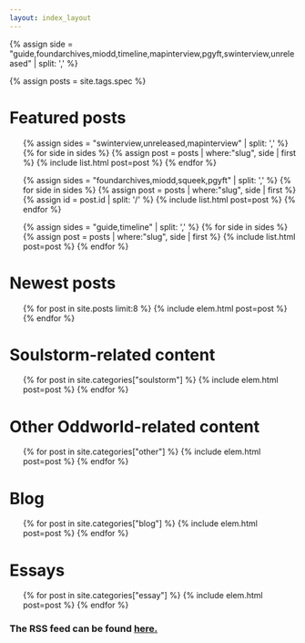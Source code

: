 ```yaml
---
layout: index_layout
---
```

<div class="featured">

{% assign side = "guide,foundarchives,miodd,timeline,mapinterview,pgyft,swinterview,unreleased" | split: ',' %}

{% assign posts = site.tags.spec %}

<h1>Featured posts</h1>
<div id="featured_posts">
<ul id="footer">
{% assign sides = "swinterview,unreleased,mapinterview" | split: ',' %}
{% for side in sides %}
{% assign post = posts | where:"slug", side | first %}
{% include list.html post=post %}
{% endfor %}
</ul>

<ul id="sidebar">
{% assign sides = "foundarchives,miodd,squeek,pgyft" | split: ',' %}
{% for side in sides %}
{% assign post = posts | where:"slug", side | first %}
{% assign id = post.id | split: '/' %}
{% include list.html post=post %}
{% endfor %}
</ul>

<ul id="main">
{% assign sides = "guide,timeline" | split: ',' %}
{% for side in sides %}
{% assign post = posts | where:"slug", side | first %}
{% include list.html post=post %}
{% endfor %}
</ul>


</div>
</div>

<div class="category">
    <h1>Newest posts</h1>
    <ul>
    {% for post in site.posts limit:8 %}
    {% include elem.html post=post %}
    {% endfor %}
    </ul>
</div>

<div class="category">
    <h1>Soulstorm-related content</h1>
    <ul>
    {% for post in site.categories["soulstorm"] %}
    {% include elem.html post=post %}
    {% endfor %}
    </ul>
</div>

<div class="category">
    <h1>Other Oddworld-related content</h1>
    <ul>
    {% for post in site.categories["other"] %}
    {% include elem.html post=post %}
    {% endfor %}
    </ul>
</div>

<div class="category">
    <h1>Blog</h1>
    <ul>
    {% for post in site.categories["blog"] %}
    {% include elem.html post=post %}
    {% endfor %}
    </ul>
</div>

<div class="category">
    <h1>Essays</h1>
    <ul>
    {% for post in site.categories["essay"] %}
    {% include elem.html post=post %}
    {% endfor %}
    </ul>
</div>

<h3 id="rss">The RSS feed can be found <a href="/feed">here.</a></h3>
